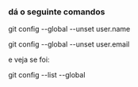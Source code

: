 ### dá o seguinte comandos 



git config --global --unset user.name

git config --global --unset user.email

e veja se foi:

git config --list --global
